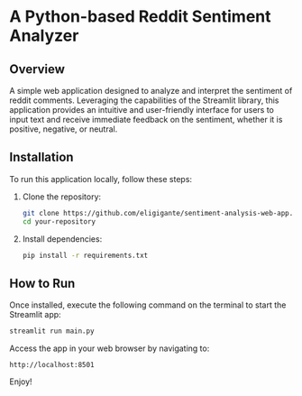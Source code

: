 # A Python-based Reddit Sentiment Analyzer
## Overview
A simple web application designed to analyze and interpret the sentiment of reddit comments. Leveraging the capabilities of the Streamlit library, this application provides an intuitive and user-friendly interface for users to input text and receive immediate feedback on the sentiment, whether it is positive, negative, or neutral.

## Installation
To run this application locally, follow these steps:

1. Clone the repository:
   ```bash
   git clone https://github.com/eligigante/sentiment-analysis-web-app.git
   cd your-repository
   ```

2. Install dependencies:
   ```bash
   pip install -r requirements.txt
   ```

## How to Run
Once installed, execute the following command on the terminal to start the Streamlit app:
```bash
streamlit run main.py
```

Access the app in your web browser by navigating to:
```
http://localhost:8501
```

Enjoy!
